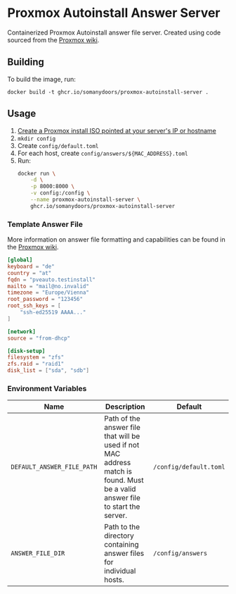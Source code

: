# Proxmox Autoinstall Answer Server

Containerized Proxmox Autoinstall answer file server. Created using code sourced from the [Proxmox wiki](https://pve.proxmox.com/wiki/Automated_Installation#Serving_Answer_Files_via_HTTP).

## Building

To build the image, run:

`docker build -t ghcr.io/somanydoors/proxmox-autoinstall-server .`

## Usage

1. [Create a Proxmox install ISO pointed at your server's IP or hostname]()
2. `mkdir config`
3. Create `config/default.toml`
4. For each host, create `config/answers/${MAC_ADDRESS}.toml`
5. Run:
    ```bash
    docker run \
        -d \
        -p 8000:8000 \
        -v config:/config \
        --name proxmox-autoinstall-server \
        ghcr.io/somanydoors/proxmox-autoinstall-server
    ```

### Template Answer File

More information on answer file formatting and capabilities can be found in the [Proxmox wiki](https://pve.proxmox.com/wiki/Automated_Installation#Answer_File_Format_2).

```toml
[global]
keyboard = "de"
country = "at"
fqdn = "pveauto.testinstall"
mailto = "mail@no.invalid"
timezone = "Europe/Vienna"
root_password = "123456"
root_ssh_keys = [
    "ssh-ed25519 AAAA..."
]

[network]
source = "from-dhcp"

[disk-setup]
filesystem = "zfs"
zfs.raid = "raid1"
disk_list = ["sda", "sdb"]
```

### Environment Variables

| Name | Description | Default |
| ---- | ----------- | ------- |
| `DEFAULT_ANSWER_FILE_PATH` | Path of the answer file that will be used if not MAC address match is found. Must be a valid answer file to start the server. | `/config/default.toml` |
| `ANSWER_FILE_DIR` | Path to the directory containing answer files for individual hosts. | `/config/answers` |
